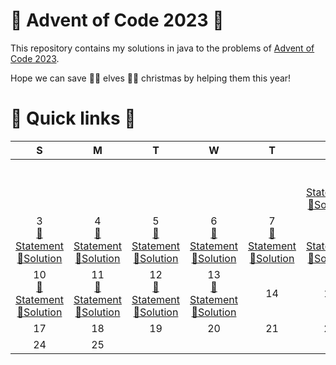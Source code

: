 # 🎅 Advent of Code 2023 🤶

This repository contains my solutions in java to the problems of [Advent of Code 2023](https://adventofcode.com/2023).

Hope we can save 🧝‍♀️ elves 🧝‍♂️ christmas by helping them this year!

# 🎄 Quick links 🎄

|                                                              S 	                                                               |                                                              M 	                                                               |                                                              T 	                                                               |                                                              W 	                                                               |                                                             T 	                                                             |                                                             F 	                                                             | S 	                    |
|:------------------------------------------------------------------------------------------------------------------------------:|:------------------------------------------------------------------------------------------------------------------------------:|:------------------------------------------------------------------------------------------------------------------------------:|:------------------------------------------------------------------------------------------------------------------------------:|:---------------------------------------------------------------------------------------------------------------------------:|:---------------------------------------------------------------------------------------------------------------------------:|:-:	                    |
|                                                                                                                                |                                                                                                                                |                                                                                                                                |                                                                                                                                |                                                                                                                             | 1<br/>[📜Statement](https://adventofcode.com/2023/day/1)<br/>[🚀Solution](java/src/main/java/fr/rk/aoc/challenge/Day1.java) |2<br/>[📜Statement](https://adventofcode.com/2023/day/2)<br/>[🚀Solution](java/src/main/java/fr/rk/aoc/challenge/Day2.java)
|  3<br/>[📜Statement](https://adventofcode.com/2023/day/3)<br/>[🚀Solution](java/src/main/java/fr/rk/aoc/challenge/Day3.java)   |  4<br/>[📜Statement](https://adventofcode.com/2023/day/4)<br/>[🚀Solution](java/src/main/java/fr/rk/aoc/challenge/Day4.java)   |  5<br/>[📜Statement](https://adventofcode.com/2023/day/5)<br/>[🚀Solution](java/src/main/java/fr/rk/aoc/challenge/Day5.java)   |  6<br/>[📜Statement](https://adventofcode.com/2023/day/6)<br/>[🚀Solution](java/src/main/java/fr/rk/aoc/challenge/Day6.java)   | 7<br/>[📜Statement](https://adventofcode.com/2023/day/7)<br/>[🚀Solution](java/src/main/java/fr/rk/aoc/challenge/Day7.java) | 8<br/>[📜Statement](https://adventofcode.com/2023/day/8)<br/>[🚀Solution](java/src/main/java/fr/rk/aoc/challenge/Day8.java) |9<br/>[📜Statement](https://adventofcode.com/2023/day/9)<br/>[🚀Solution](java/src/main/java/fr/rk/aoc/challenge/Day9.java)
| 10<br/>[📜Statement](https://adventofcode.com/2023/day/10)<br/>[🚀Solution](java/src/main/java/fr/rk/aoc/challenge/Day10.java) | 11<br/>[📜Statement](https://adventofcode.com/2023/day/11)<br/>[🚀Solution](java/src/main/java/fr/rk/aoc/challenge/Day11.java) | 12<br/>[📜Statement](https://adventofcode.com/2023/day/12)<br/>[🚀Solution](java/src/main/java/fr/rk/aoc/challenge/Day12.java) | 13<br/>[📜Statement](https://adventofcode.com/2023/day/13)<br/>[🚀Solution](java/src/main/java/fr/rk/aoc/challenge/Day13.java) |                                                             14                                                              |                                                             15                                                              |16
|                                                               17                                                               |                                                               18                                                               |                                                               19                                                               |                                                               20                                                               |                                                             21                                                              |                                                             22                                                              |23
|                                                               24                                                               |                                                               25                                                               |                                                                                                                                |                                                                                                                                |                                                                                                                             |                                                                                                                             |